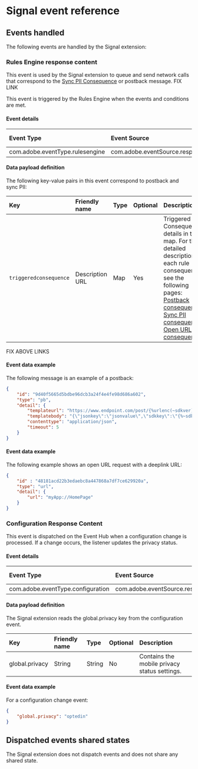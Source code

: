 # Signal event reference

## Events handled

The following events are handled by the Signal extension:

### Rules Engine response content

This event is used by the Signal extension to queue and send network calls that correspond to the [Sync PII Consequence](https://aep-sdks.gitbook.io/docs/using-mobile-extensions/mobile-core/rules-engine/rules-engine-consequence-details#sync-pii-consequence) or postback message. FIX LINK

This event is triggered by the Rules Engine when the events and conditions are met.

#### Event details

| **Event Type** | **Event Source** | **Paired** | **Paired Event** |
| :--- | :--- | :--- | :--- |
| com.adobe.eventType.rulesengine | com.adobe.eventSource.responseContent | No | - |

#### Data payload definition

The following key-value pairs in this event correspond to postback and sync PII:

| Key | Friendly name | Type | Optional | Description |
| :--- | :--- | :--- | :--- | :--- |
| `triggeredconsequence` | Description URL | Map | Yes | Triggered Consequence details in the map.    For the detailed description of each rule consequence, see the following pages:  [Postback consequence](https://aep-sdks.gitbook.io/docs/using-mobile-extensions/mobile-core/rules-engine/rules-engine-consequence-details#postback-consequence) [Sync PII consequence](https://aep-sdks.gitbook.io/docs/using-mobile-extensions/mobile-core/rules-engine/rules-engine-consequence-details#sync-pii-consequence) [Open URL consequence](https://aep-sdks.gitbook.io/docs/using-mobile-extensions/mobile-core/rules-engine/rules-engine-consequence-details#open-url-consequence) |

FIX ABOVE LINKS

#### Event data example

The following message is an example of a postback:

```json
{
    "id": "9d40f5665d5bdbe96dcb3a24f4e4fe98d686a602",
    "type": "pb",
    "detail": {
        "templateurl": "https://www.endpoint.com/post/{%urlenc(~sdkver)%}",
        "templatebody": "{\"jsonkey\":\"jsonvalue\",\"sdkkey\":\"{%~sdkver%}\"}",
        "contenttype": "application/json",
        "timeout": 5
    }
}
```

#### Event data example

The following example shows an open URL request with a deeplink URL:

```json
{
    "id" : "48181acd22b3edaebc8a447868a7df7ce629920a",
    "type": "url",
    "detail": {
        "url": "myApp://HomePage"
    }
}
```

### Configuration Response Content

This event is dispatched on the Event Hub when a configuration change is processed. If a change occurs, the listener updates the privacy status.

#### Event details

| **Event Type** | **Event Source** | **Paired** | **Paired Event** |
| :--- | :--- | :--- | :--- |
| com.adobe.eventType.configuration | com.adobe.eventSource.responseContent | No | N/A |

#### Data payload definition

The Signal extension reads the global.privacy key from the configuration event.

| Key | Friendly name | Type | Optional | Description |
| :--- | :--- | :--- | :--- | :--- |
| global.privacy | String | String | No | Contains the mobile privacy status settings. |

#### Event data example

For a configuration change event:

```json
{ 
    "global.privacy": "optedin" 
}
```

## Dispatched events shared states

The Signal extension does not dispatch events and does not share any shared state.

